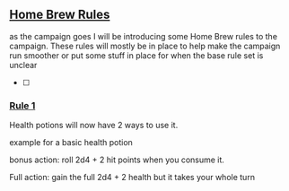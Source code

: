 ## <u>Home Brew Rules</u>

as the campaign goes I will be introducing some Home Brew rules to the campaign. These rules will mostly be in place to help make the campaign run smoother or put some stuff in place for when the base rule set is unclear

- [ ]

### <u>Rule 1</u>

Health potions will now have 2 ways to use it.

example for a basic health potion

bonus action:  roll 2d4 + 2 hit points when you consume it.

Full action: gain the full 2d4 + 2 health but it takes your whole turn

